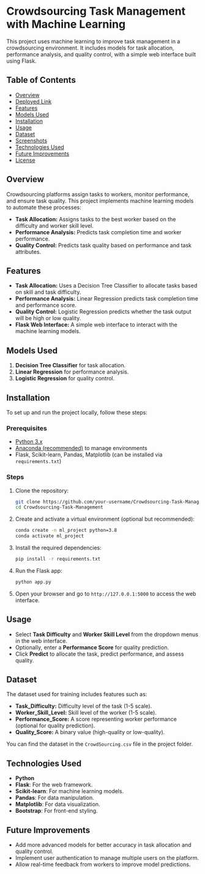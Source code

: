 # Crowdsourcing Task Management with Machine Learning

This project uses machine learning to improve task management in a crowdsourcing environment. It includes models for task allocation, performance analysis, and quality control, with a simple web interface built using Flask.

## Table of Contents
- [Overview](#overview)
- [Deployed Link](#deployed-link)
- [Features](#features)
- [Models Used](#models-used)
- [Installation](#installation)
- [Usage](#usage)
- [Dataset](#dataset)
- [Screenshots](#screenshots)
- [Technologies Used](#technologies-used)
- [Future Improvements](#future-improvements)
- [License](#license)

## Overview
Crowdsourcing platforms assign tasks to workers, monitor performance, and ensure task quality. This project implements machine learning models to automate these processes:

- **Task Allocation:** Assigns tasks to the best worker based on the difficulty and worker skill level.
- **Performance Analysis:** Predicts task completion time and worker performance.
- **Quality Control:** Predicts task quality based on performance and task attributes.



## Features
- **Task Allocation:** Uses a Decision Tree Classifier to allocate tasks based on skill and task difficulty.
- **Performance Analysis:** Linear Regression predicts task completion time and performance score.
- **Quality Control:** Logistic Regression predicts whether the task output will be high or low quality.
- **Flask Web Interface:** A simple web interface to interact with the machine learning models.
  
## Models Used
1. **Decision Tree Classifier** for task allocation.
2. **Linear Regression** for performance analysis.
3. **Logistic Regression** for quality control.

## Installation

To set up and run the project locally, follow these steps:

### Prerequisites
- [Python 3.x](https://www.python.org/downloads/)
- [Anaconda (recommended)](https://www.anaconda.com/products/individual) to manage environments
- Flask, Scikit-learn, Pandas, Matplotlib (can be installed via `requirements.txt`)

### Steps
1. Clone the repository:
    ```bash
    git clone https://github.com/your-username/Crowdsourcing-Task-Management.git
    cd Crowdsourcing-Task-Management
    ```

2. Create and activate a virtual environment (optional but recommended):
    ```bash
    conda create -n ml_project python=3.8
    conda activate ml_project
    ```

3. Install the required dependencies:
    ```bash
    pip install -r requirements.txt
    ```

4. Run the Flask app:
    ```bash
    python app.py
    ```

5. Open your browser and go to `http://127.0.0.1:5000` to access the web interface.

## Usage

- Select **Task Difficulty** and **Worker Skill Level** from the dropdown menus in the web interface.
- Optionally, enter a **Performance Score** for quality prediction.
- Click **Predict** to allocate the task, predict performance, and assess quality.

## Dataset

The dataset used for training includes features such as:
- **Task_Difficulty:** Difficulty level of the task (1-5 scale).
- **Worker_Skill_Level:** Skill level of the worker (1-5 scale).
- **Performance_Score:** A score representing worker performance (optional for quality prediction).
- **Quality_Score:** A binary value (high-quality or low-quality).

You can find the dataset in the `CrowdSourcing.csv` file in the project folder.


## Technologies Used
- **Python**
- **Flask**: For the web framework.
- **Scikit-learn**: For machine learning models.
- **Pandas**: For data manipulation.
- **Matplotlib**: For data visualization.
- **Bootstrap**: For front-end styling.

## Future Improvements
- Add more advanced models for better accuracy in task allocation and quality control.
- Implement user authentication to manage multiple users on the platform.
- Allow real-time feedback from workers to improve model predictions.

